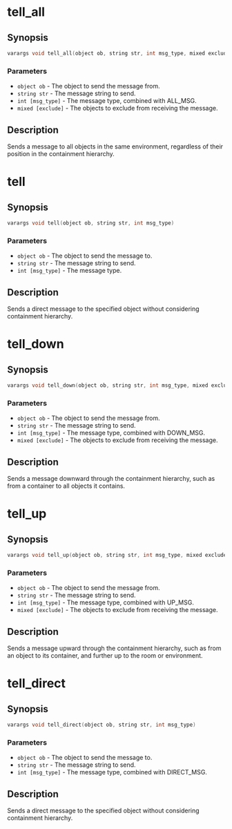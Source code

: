 # tell_all

## Synopsis

```c
varargs void tell_all(object ob, string str, int msg_type, mixed exclude)
```

### Parameters

* `object ob` - The object to send the message from.
* `string str` - The message string to send.
* `int [msg_type]` - The message type, combined with ALL_MSG.
* `mixed [exclude]` - The objects to exclude from receiving the message.

## Description

Sends a message to all objects in the same environment, regardless
of their position in the containment hierarchy.

# tell

## Synopsis

```c
varargs void tell(object ob, string str, int msg_type)
```

### Parameters

* `object ob` - The object to send the message to.
* `string str` - The message string to send.
* `int [msg_type]` - The message type.

## Description

Sends a direct message to the specified object without considering
containment hierarchy.

# tell_down

## Synopsis

```c
varargs void tell_down(object ob, string str, int msg_type, mixed exclude)
```

### Parameters

* `object ob` - The object to send the message from.
* `string str` - The message string to send.
* `int [msg_type]` - The message type, combined with DOWN_MSG.
* `mixed [exclude]` - The objects to exclude from receiving the message.

## Description

Sends a message downward through the containment hierarchy, such
as from a container to all objects it contains.

# tell_up

## Synopsis

```c
varargs void tell_up(object ob, string str, int msg_type, mixed exclude)
```

### Parameters

* `object ob` - The object to send the message from.
* `string str` - The message string to send.
* `int [msg_type]` - The message type, combined with UP_MSG.
* `mixed [exclude]` - The objects to exclude from receiving the message.

## Description

Sends a message upward through the containment hierarchy, such as
from an object to its container, and further up to the room or
environment.

# tell_direct

## Synopsis

```c
varargs void tell_direct(object ob, string str, int msg_type)
```

### Parameters

* `object ob` - The object to send the message to.
* `string str` - The message string to send.
* `int [msg_type]` - The message type, combined with DIRECT_MSG.

## Description

Sends a direct message to the specified object without considering
containment hierarchy.

